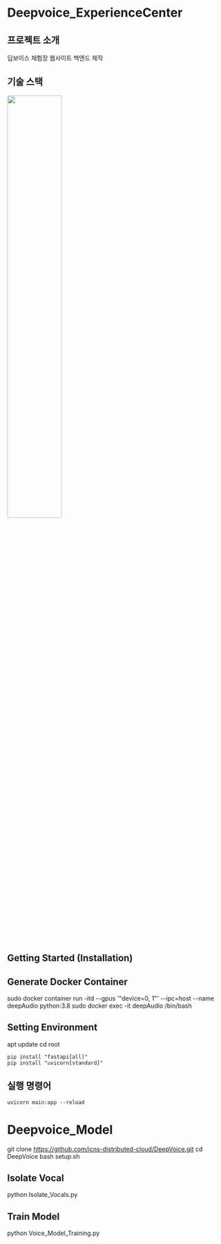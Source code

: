 # Deepvoice_ExperienceCenter
## 프로젝트 소개
딥보이스 체험장 웹사이트 백엔드 제작

## 기술 스택
<img src="https://github.com/yuri0329/Deepvoice_ExperienceCenter/assets/104057240/aeb61790-1584-4b4e-9628-9c118d9ee557.png" width="50%" height="50%"/>

## Getting Started (Installation)
## Generate Docker Container
sudo docker container run -itd  --gpus '"device=0, 1"' --ipc=host --name deepAudio python:3.8
sudo docker exec -it deepAudio /bin/bash

## Setting Environment
apt update
cd root

````
pip install "fastapi[all]"
pip install "uvicorn[standard]"
````

## 실행 명령어
````
uvicorn main:app --reload
````

# Deepvoice_Model
git clone https://github.com/icns-distributed-cloud/DeepVoice.git
cd DeepVoice
bash setup.sh

## Isolate Vocal
python Isolate_Vocals.py

## Train Model
python Voice_Model_Training.py

